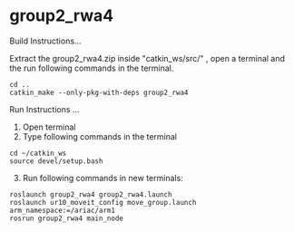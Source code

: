 # group2_rwa4
Build Instructions...

Extract the group2_rwa4.zip inside "catkin_ws/src/" , open a terminal and the run following commands in the terminal.

```
cd ..
catkin_make --only-pkg-with-deps group2_rwa4
```

Run Instructions
...
1. Open terminal
2. Type following commands in the terminal
 ```
cd ~/catkin_ws
source devel/setup.bash
 ```

3. Run following commands in new terminals:
 ```
roslaunch group2_rwa4 group2_rwa4.launch
roslaunch ur10_moveit_config move_group.launch arm_namespace:=/ariac/arm1
rosrun group2_rwa4 main_node
```

